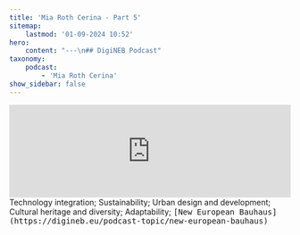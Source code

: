 ```yaml
---
title: 'Mia Roth Cerina - Part 5'
sitemap:
    lastmod: '01-09-2024 10:52'
hero:
    content: "---\n## DigiNEB Podcast"
taxonomy:
    podcast:
        - 'Mia Roth Cerina'
show_sidebar: false
---
```


<iframe width="100%" height="166" scrolling="no" frameborder="no" allow="autoplay" src="https://w.soundcloud.com/player/?url=https%3A//api.soundcloud.com/tracks/1908130253&color=%234b4815&auto_play=false&hide_related=false&show_comments=true&show_user=true&show_reposts=false&show_teaser=false"></iframe>
Technology integration;
Sustainability;
Urban design and development;
Cultural heritage and diversity;
Adaptability;
<kbd>[New European Bauhaus](https://digineb.eu/podcast-topic/new-european-bauhaus)</kbd>
